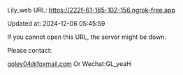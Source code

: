 Lily_web URL: https://222f-61-165-102-156.ngrok-free.app

Updated at: 2024-12-06 05:45:59

If you cannot open this URL, the server might be down.

Please contact: 

goley04@foxmail.com Or Wechat:GL_yeaH